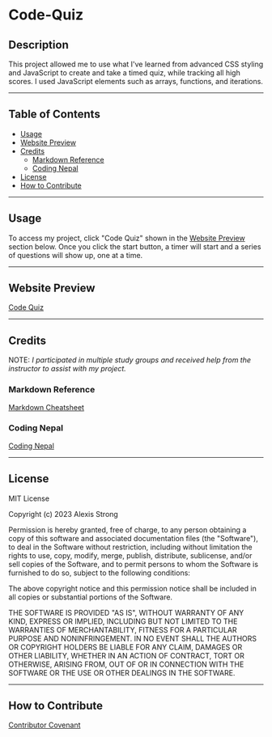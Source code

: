 # Code-Quiz

## **Description**
This project allowed me to use what I've learned from advanced CSS styling and JavaScript to create and take a timed quiz, while tracking all high scores. I used JavaScript elements such as arrays, functions, and iterations. 



- - - -
## **Table of Contents**
- [Usage](#usage)
- [Website Preview](#website-preview)
- [Credits](#credits)
    - [Markdown Reference](#markdown-reference)
    - [Coding Nepal](#coding-nepal)
- [License](#license)
- [How to Contribute](#how-to-contribute)
- - - -
## **Usage**
To access my project, click "Code Quiz" shown in the [Website Preview](#website-preview)<a name="website_preview"></a> section below. Once you click the start button, a timer will start and a series of questions will show up, one at a time. 
- - - -
## **Website Preview**
[Code Quiz](https://alexisstrong11.github.io/Code-Quiz/)
- - - - 
## **Credits**
NOTE: *I participated in multiple study groups and received help from the instructor to assist with my  project.*

### Markdown Reference
[Markdown Cheatsheet](https://github.com/tchapi/markdown-cheatsheet/blob/master/README.md/ "Markdown Cheatsheet")

### Coding Nepal
[Coding Nepal](https://www.codingnepalweb.com/quiz-app-with-timer-javascript/ "Coding Nepal")

- - - - 
## **License**
MIT License

Copyright (c) 2023 Alexis Strong

Permission is hereby granted, free of charge, to any person obtaining a copy
of this software and associated documentation files (the "Software"), to deal
in the Software without restriction, including without limitation the rights
to use, copy, modify, merge, publish, distribute, sublicense, and/or sell
copies of the Software, and to permit persons to whom the Software is
furnished to do so, subject to the following conditions:

The above copyright notice and this permission notice shall be included in all
copies or substantial portions of the Software.

THE SOFTWARE IS PROVIDED "AS IS", WITHOUT WARRANTY OF ANY KIND, EXPRESS OR
IMPLIED, INCLUDING BUT NOT LIMITED TO THE WARRANTIES OF MERCHANTABILITY,
FITNESS FOR A PARTICULAR PURPOSE AND NONINFRINGEMENT. IN NO EVENT SHALL THE
AUTHORS OR COPYRIGHT HOLDERS BE LIABLE FOR ANY CLAIM, DAMAGES OR OTHER
LIABILITY, WHETHER IN AN ACTION OF CONTRACT, TORT OR OTHERWISE, ARISING FROM,
OUT OF OR IN CONNECTION WITH THE SOFTWARE OR THE USE OR OTHER DEALINGS IN THE
SOFTWARE.
- - - - 
## **How to Contribute**
[Contributor Covenant](https://www.contributor-covenant.org/)